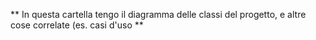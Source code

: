 ** In questa cartella tengo il diagramma delle classi del progetto, e altre cose correlate (es. casi d'uso **